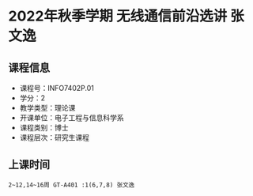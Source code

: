 # 2022年秋季学期 无线通信前沿选讲 张文逸






## 课程信息

- 课程号：INFO7402P.01
- 学分：2
- 教学类型：理论课
- 开课单位：电子工程与信息科学系
- 课程类别：博士
- 课程层次：研究生课程

## 上课时间

```
2~12,14~16周 GT-A401 :1(6,7,8) 张文逸
```

